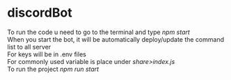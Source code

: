 # discordBot
To run the code u need to go to the terminal and type *npm start* <br>
When you start the bot, it will be automatically deploy/update the command list to all server <br>
For keys will be in .env files <br>
For commonly used variable is place under *share>index.js* <br>
To run the project *npm run start*
